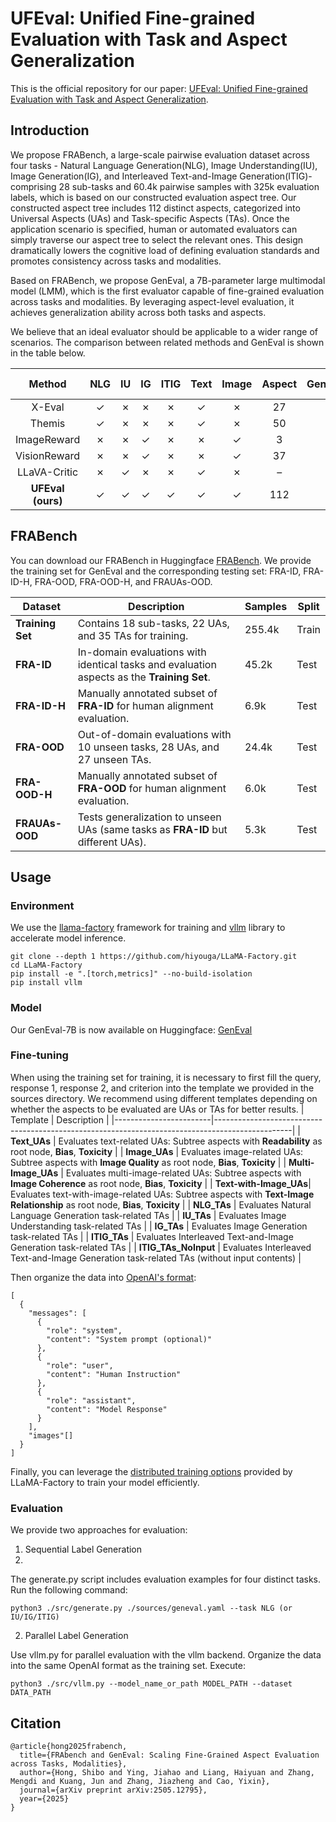 
# UFEval: Unified Fine-grained Evaluation with Task and Aspect Generalization

This is the official repository for our paper: [UFEval: Unified Fine-grained Evaluation with Task and Aspect Generalization](https://arxiv.org/abs/2505.12795).

## Introduction

We propose FRABench, a large-scale pairwise evaluation dataset across four tasks - Natural Language Generation(NLG), Image Understanding(IU), Image Generation(IG), and Interleaved Text-and-Image Generation(ITIG)- comprising 28 sub-tasks and 60.4k pairwise samples with 325k evaluation labels, which is based on our constructed evaluation aspect tree. Our constructed aspect tree includes 112 distinct aspects, categorized into Universal Aspects (UAs) and Task-specific Aspects (TAs). Once the application scenario is specified, human or automated evaluators can simply traverse our aspect tree to select the relevant ones. This design dramatically lowers the cognitive load of defining evaluation standards and promotes consistency across tasks and modalities.

Based on FRABench, we propose GenEval, a 7B-parameter large multimodal model (LMM), which is the first evaluator capable of fine-grained evaluation across tasks and modalities. By leveraging aspect-level evaluation, it achieves generalization ability across both tasks and aspects. 

We believe that an ideal evaluator should be applicable to a wider range of scenarios. The comparison between related methods and GenEval is shown in the table below.


| Method           | NLG | IU | IG | ITIG | Text | Image | Aspect | Generalizable | Data Source        |
|:----------------:|:---:|:--:|:--:|:----:|:----:|:-----:|:------:|:-------------:|:------------------:|
| X-Eval           | ✓   | ✗  | ✗  | ✗    | ✓    | ✗     | 27     | ✓            | Human              |
| Themis           | ✓   | ✗  | ✗  | ✗    | ✓    | ✗     | 50     | ✓            | Synthetic          |
| ImageReward      | ✗   | ✗  | ✓  | ✗    | ✗    | ✓     | 3      | ✗            | Human              |
| VisionReward     | ✗   | ✗  | ✓  | ✗    | ✗    | ✓     | 37     | ✗            | Human              |
| LLaVA-Critic     | ✗   | ✓  | ✗  | ✗    | ✓    | ✗     | –      | ✗            | Synthetic          |
| **UFEval (ours)** | ✓  | ✓  | ✓  | ✓    | ✓    | ✓     | 112    | ✓            | Synthetic & Human  |

## FRABench
You can download our FRABench in Huggingface [FRABench](https://huggingface.co/datasets/SPUH/FRABench). We provide the training set for GenEval and the corresponding testing set: FRA-ID, FRA-ID-H, FRA-OOD, FRA-OOD-H, and FRAUAs-OOD.

| Dataset         | Description                                                                                  | Samples  | Split   |
|-----------------|----------------------------------------------------------------------------------------------|----------|---------|
| **Training Set** | Contains 18 sub-tasks, 22 UAs, and 35 TAs for training.  | 255.4k   | Train   |
| **FRA-ID**      | In-domain evaluations with identical tasks and evaluation aspects as the **Training Set**.           | 45.2k    | Test    |
| **FRA-ID-H**    | Manually annotated subset of **FRA-ID** for human alignment evaluation.                      | 6.9k     | Test    |
| **FRA-OOD**     | Out-of-domain evaluations with 10 unseen tasks, 28 UAs, and 27 unseen TAs.                      | 24.4k    | Test    |
| **FRA-OOD-H**   | Manually annotated subset of **FRA-OOD** for human alignment evaluation.                        | 6.0k     | Test    |
| **FRAUAs-OOD**  | Tests generalization to unseen UAs (same tasks as **FRA-ID** but different UAs). | 5.3k     | Test    |

## Usage

### Environment
We use the [llama-factory](https://github.com/hiyouga/LLaMA-Factory) framework for training and [vllm](https://github.com/vllm-project/vllm) library to accelerate model inference.

```
git clone --depth 1 https://github.com/hiyouga/LLaMA-Factory.git
cd LLaMA-Factory
pip install -e ".[torch,metrics]" --no-build-isolation
pip install vllm
```

### Model
Our GenEval-7B is now available on Huggingface: [GenEval](https://huggingface.co/SPUH/GenEval)

### Fine-tuning

When using the training set for training, it is necessary to first fill the query, response 1, response 2, and criterion into the template we provided in the sources directory. We recommend using different templates depending on whether the aspects to be evaluated are UAs or TAs for better results.
| Template               | Description                                                                                     |
|------------------------|-------------------------------------------------------------------------------------------------|
| **Text_UAs**           | Evaluates text-related UAs: Subtree aspects with **Readability** as root node, **Bias**, **Toxicity**       |
| **Image_UAs**          | Evaluates image-related UAs: Subtree aspects with **Image Quality** as root node, **Bias**, **Toxicity**      |
| **Multi-Image_UAs**    | Evaluates multi-image-related UAs: Subtree aspects with **Image Coherence** as root node, **Bias**, **Toxicity**   |
| **Text-with-Image_UAs**| Evaluates text-with-image-related UAs: Subtree aspects with **Text-Image Relationship** as root node, **Bias**, **Toxicity**   |
| **NLG_TAs**            | Evaluates Natural Language Generation task-related TAs                                          |
| **IU_TAs**             | Evaluates Image Understanding task-related TAs                                                  |
| **IG_TAs**             | Evaluates Image Generation task-related TAs                                                     |
| **ITIG_TAs**           | Evaluates Interleaved Text-and-Image Generation task-related TAs                                |
| **ITIG_TAs_NoInput**   | Evaluates Interleaved Text-and-Image Generation task-related TAs (without input contents)       |

Then organize the data into [OpenAI's format](https://llamafactory.readthedocs.io/en/latest/getting_started/data_preparation.html):
```
[
  {
    "messages": [
      {
        "role": "system",
        "content": "System prompt (optional)"
      },
      {
        "role": "user",
        "content": "Human Instruction"
      },
      {
        "role": "assistant",
        "content": "Model Response"
      }
    ],
    "images"[]
  }
]
```

Finally, you can leverage the [distributed training options](https://llamafactory.readthedocs.io/en/latest/advanced/distributed.html) provided by LLaMA-Factory to train your model efficiently.

### Evaluation

We provide two approaches for evaluation:

1. Sequential Label Generation
2. 
The generate.py script includes evaluation examples for four distinct tasks. Run the following command:
```
python3 ./src/generate.py ./sources/geneval.yaml --task NLG (or IU/IG/ITIG)
```

2. Parallel Label Generation 

Use vllm.py for parallel evaluation with the vllm backend. Organize the data into the same OpenAI format as the training set. Execute:
```
python3 ./src/vllm.py --model_name_or_path MODEL_PATH --dataset DATA_PATH
```

## Citation
```
@article{hong2025frabench,
  title={FRAbench and GenEval: Scaling Fine-Grained Aspect Evaluation across Tasks, Modalities},
  author={Hong, Shibo and Ying, Jiahao and Liang, Haiyuan and Zhang, Mengdi and Kuang, Jun and Zhang, Jiazheng and Cao, Yixin},
  journal={arXiv preprint arXiv:2505.12795},
  year={2025}
}
```
